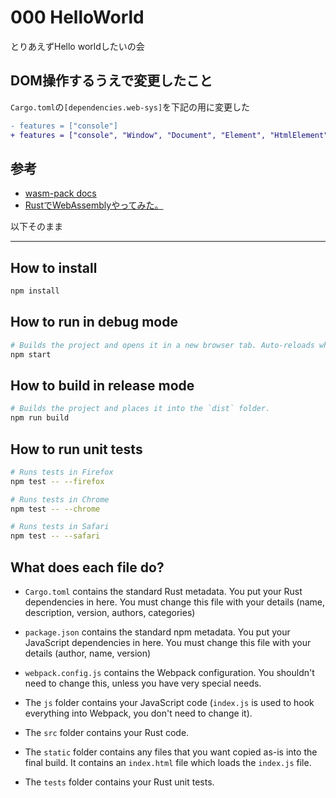 # 000 HelloWorld
とりあえずHello worldしたいの会

## DOM操作するうえで変更したこと
`Cargo.toml`の`[dependencies.web-sys]`を下記の用に変更した
```diff
- features = ["console"]
+ features = ["console", "Window", "Document", "Element", "HtmlElement", "Node"]
```

## 参考
- [wasm-pack docs](https://rustwasm.github.io/docs/wasm-pack/)
- [RustでWebAssemblyやってみた。](https://medium.com/blockchain-engineer-blog/rust-webassembly-76dc05934eff)

以下そのまま

---

## How to install

```sh
npm install
```

## How to run in debug mode

```sh
# Builds the project and opens it in a new browser tab. Auto-reloads when the project changes.
npm start
```

## How to build in release mode

```sh
# Builds the project and places it into the `dist` folder.
npm run build
```

## How to run unit tests

```sh
# Runs tests in Firefox
npm test -- --firefox

# Runs tests in Chrome
npm test -- --chrome

# Runs tests in Safari
npm test -- --safari
```

## What does each file do?

* `Cargo.toml` contains the standard Rust metadata. You put your Rust dependencies in here. You must change this file with your details (name, description, version, authors, categories)

* `package.json` contains the standard npm metadata. You put your JavaScript dependencies in here. You must change this file with your details (author, name, version)

* `webpack.config.js` contains the Webpack configuration. You shouldn't need to change this, unless you have very special needs.

* The `js` folder contains your JavaScript code (`index.js` is used to hook everything into Webpack, you don't need to change it).

* The `src` folder contains your Rust code.

* The `static` folder contains any files that you want copied as-is into the final build. It contains an `index.html` file which loads the `index.js` file.

* The `tests` folder contains your Rust unit tests.
